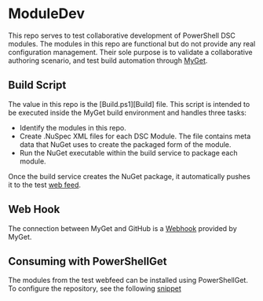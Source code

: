 # ModuleDev
This repo serves to test collaborative development of PowerShell DSC modules.  The modules in this repo are functional but do not provide any real configuration management.  Their sole purpose is to validate a collaborative authoring scenario, and test build automation through [MyGet](http://MyGet.org).

## Build Script ##
The value in this repo is the [Build.ps1][Build] file.  This script is intended to be executed inside the MyGet build environment and handles three tasks:

* Identify the modules in this repo.
* Create .NuSpec XML files for each DSC Module.  The file contains meta data that NuGet uses to create the packaged form of the module.
* Run the NuGet executable within the build service to package each module.

Once the build service creates the NuGet package, it automatically pushes it to the test [web feed](https://www.myget.org/F/greenenuget/Packages).

## Web Hook ##
The connection between MyGet and GitHub is a [Webhook](http://docs.myget.org/docs/reference/webhooks) provided by MyGet.

## Consuming with PowerShellGet ##
The modules from the test webfeed can be installed using PowerShellGet.  To configure the repository, see the following [snippet](https://gist.github.com/mgreenegit/6f2a80eacb045505648e)
